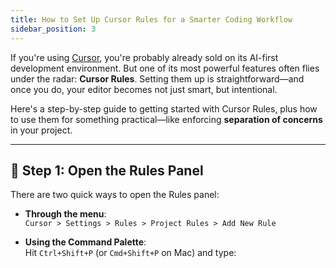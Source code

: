 ```yaml
---
title: How to Set Up Cursor Rules for a Smarter Coding Workflow
sidebar_position: 3
---
```


If you're using [Cursor](https://www.cursor.so), you're probably already sold on its AI-first development environment. But one of its most powerful features often flies under the radar: **Cursor Rules**. Setting them up is straightforward—and once you do, your editor becomes not just smart, but intentional.

Here's a step-by-step guide to getting started with Cursor Rules, plus how to use them for something practical—like enforcing **separation of concerns** in your project.

---

## 🧭 Step 1: Open the Rules Panel

There are two quick ways to open the Rules panel:

- **Through the menu**:  
  `Cursor > Settings > Rules > Project Rules > Add New Rule`
  
- **Using the Command Palette**:  
  Hit `Ctrl+Shift+P` (or `Cmd+Shift+P` on Mac) and type:
